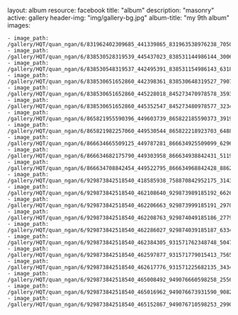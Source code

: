 
layout: album
resource: facebook
title: "album"
description: "masonry"
active: gallery
header-img: "img/gallery-bg.jpg"
album-title: "my 9th album"
images:
    
    - image_path: /gallery/HQT/quan_ngan/6/831962402309685_441339865_831963538976238_7050469871241795901_n.jpg
    - image_path: /gallery/HQT/quan_ngan/6/838530528319539_445437023_838531144986144_3006994339136254057_n.jpg
    - image_path: /gallery/HQT/quan_ngan/6/838530548319537_442495391_838531154986143_6318448536445536278_n.jpg
    - image_path: /gallery/HQT/quan_ngan/6/838530651652860_442398361_838530648319527_7907905226730862567_n.jpg
    - image_path: /gallery/HQT/quan_ngan/6/838530651652860_445228018_845273470978578_359391412662504364_n.jpg
    - image_path: /gallery/HQT/quan_ngan/6/838530651652860_445352547_845273480978577_3234557105047281424_n.jpg
    - image_path: /gallery/HQT/quan_ngan/6/865821955590396_449603739_865822185590373_3919083055725442344_n.jpg
    - image_path: /gallery/HQT/quan_ngan/6/865821982257060_449530544_865822218923703_6488347585047418535_n.jpg
    - image_path: /gallery/HQT/quan_ngan/6/866634665509125_449787281_866634925509099_629688653324576868_n.jpg
    - image_path: /gallery/HQT/quan_ngan/6/866634682175790_449303958_866634938842431_5119899671537393541_n.jpg
    - image_path: /gallery/HQT/quan_ngan/6/866634708842454_449522795_866634968842428_8862296535158701689_n.jpg
    - image_path: /gallery/HQT/quan_ngan/6/929873842518540_418585938_758870842952175_3143233590192887695_n.jpg
    - image_path: /gallery/HQT/quan_ngan/6/929873842518540_462108640_929873989185192_6626001312734979321_n.jpg
    - image_path: /gallery/HQT/quan_ngan/6/929873842518540_462206663_929873999185191_2970039901025225922_n.jpg
    - image_path: /gallery/HQT/quan_ngan/6/929873842518540_462208763_929874049185186_2779223280415249902_n.jpg
    - image_path: /gallery/HQT/quan_ngan/6/929873842518540_462286027_929874039185187_633421822641142371_n.jpg
    - image_path: /gallery/HQT/quan_ngan/6/929873842518540_462384305_931571762348748_5047076541150926456_n.jpg
    - image_path: /gallery/HQT/quan_ngan/6/929873842518540_462597877_931571779015413_7565268545307578194_n.jpg
    - image_path: /gallery/HQT/quan_ngan/6/929873842518540_462617776_931571225682135_3434727700058606836_n.jpg
    - image_path: /gallery/HQT/quan_ngan/6/929873842518540_465008492_949076660598258_2556344727602314773_n.jpg
    - image_path: /gallery/HQT/quan_ngan/6/929873842518540_465016962_949076673931590_9082797691708580376_n.jpg
    - image_path: /gallery/HQT/quan_ngan/6/929873842518540_465152867_949076710598253_2990201844192140259_n.jpg